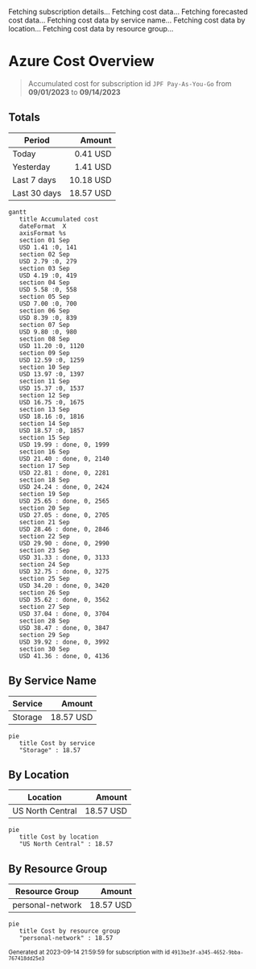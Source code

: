 Fetching subscription details...
Fetching cost data...
Fetching forecasted cost data...
Fetching cost data by service name...
Fetching cost data by location...
Fetching cost data by resource group...
# Azure Cost Overview

> Accumulated cost for subscription id `JPF Pay-As-You-Go` from **09/01/2023** to **09/14/2023**

## Totals

|Period|Amount|
|---|---:|
|Today|0.41 USD|
|Yesterday|1.41 USD|
|Last 7 days|10.18 USD|
|Last 30 days|18.57 USD|

```mermaid
gantt
   title Accumulated cost
   dateFormat  X
   axisFormat %s
   section 01 Sep
   USD 1.41 :0, 141
   section 02 Sep
   USD 2.79 :0, 279
   section 03 Sep
   USD 4.19 :0, 419
   section 04 Sep
   USD 5.58 :0, 558
   section 05 Sep
   USD 7.00 :0, 700
   section 06 Sep
   USD 8.39 :0, 839
   section 07 Sep
   USD 9.80 :0, 980
   section 08 Sep
   USD 11.20 :0, 1120
   section 09 Sep
   USD 12.59 :0, 1259
   section 10 Sep
   USD 13.97 :0, 1397
   section 11 Sep
   USD 15.37 :0, 1537
   section 12 Sep
   USD 16.75 :0, 1675
   section 13 Sep
   USD 18.16 :0, 1816
   section 14 Sep
   USD 18.57 :0, 1857
   section 15 Sep
   USD 19.99 : done, 0, 1999
   section 16 Sep
   USD 21.40 : done, 0, 2140
   section 17 Sep
   USD 22.81 : done, 0, 2281
   section 18 Sep
   USD 24.24 : done, 0, 2424
   section 19 Sep
   USD 25.65 : done, 0, 2565
   section 20 Sep
   USD 27.05 : done, 0, 2705
   section 21 Sep
   USD 28.46 : done, 0, 2846
   section 22 Sep
   USD 29.90 : done, 0, 2990
   section 23 Sep
   USD 31.33 : done, 0, 3133
   section 24 Sep
   USD 32.75 : done, 0, 3275
   section 25 Sep
   USD 34.20 : done, 0, 3420
   section 26 Sep
   USD 35.62 : done, 0, 3562
   section 27 Sep
   USD 37.04 : done, 0, 3704
   section 28 Sep
   USD 38.47 : done, 0, 3847
   section 29 Sep
   USD 39.92 : done, 0, 3992
   section 30 Sep
   USD 41.36 : done, 0, 4136
```

## By Service Name

|Service|Amount|
|---|---:|
|Storage|18.57 USD|

```mermaid
pie
   title Cost by service
   "Storage" : 18.57
```

## By Location

|Location|Amount|
|---|---:|
|US North Central|18.57 USD|

```mermaid
pie
   title Cost by location
   "US North Central" : 18.57
```

## By Resource Group

|Resource Group|Amount|
|---|---:|
|personal-network|18.57 USD|

```mermaid
pie
   title Cost by resource group
   "personal-network" : 18.57
```

<sup>Generated at 2023-09-14 21:59:59 for subscription with id `4913be3f-a345-4652-9bba-767418dd25e3`</sup>
